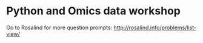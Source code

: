 # Python and Omics data workshop

Go to Rosalind for more question prompts: http://rosalind.info/problems/list-view/
